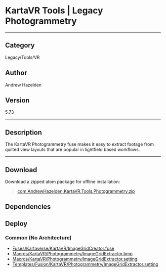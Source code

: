 # KartaVR Tools | Legacy Photogrammetry
___

## Category
Legacy/Tools/VR

## Author
Andrew Hazelden

## Version
5.73

___

## Description
<p>The KartaVR Photogrammetry fuse makes it easy to extract footage from quilted view layouts that are popular in lightfield based workflows.</p>

___

## Download

Download a zipped atom package for offline installation:
> [com.AndrewHazelden.KartaVR.Tools.Photogrammetry.zip](https://gitlab.com/WeSuckLess/Reactor/-/archive/master/Reactor-master.zip?path=Atoms/com.AndrewHazelden.KartaVR.Tools.Photogrammetry)  

## Dependencies

## Deploy

### Common (No Architecture)

<ul>
<li><a href="https://gitlab.com/WeSuckLess/Reactor/-/blob/master/Atoms/com.AndrewHazelden.KartaVR.Tools.Photogrammetry/Fuses/Kartaverse/KartaVR/ImageGridCreator.fuse?ref_type=heads">Fuses/Kartaverse/KartaVR/ImageGridCreator.fuse</a></li>
<li><a href="https://gitlab.com/WeSuckLess/Reactor/-/blob/master/Atoms/com.AndrewHazelden.KartaVR.Tools.Photogrammetry/Macros/KartaVR/Photogrammetry/ImageGridExtractor.bmp?ref_type=heads">Macros/KartaVR/Photogrammetry/ImageGridExtractor.bmp</a></li>
<li><a href="https://gitlab.com/WeSuckLess/Reactor/-/blob/master/Atoms/com.AndrewHazelden.KartaVR.Tools.Photogrammetry/Macros/KartaVR/Photogrammetry/ImageGridExtractor.setting?ref_type=heads">Macros/KartaVR/Photogrammetry/ImageGridExtractor.setting</a></li>
<li><a href="https://gitlab.com/WeSuckLess/Reactor/-/blob/master/Atoms/com.AndrewHazelden.KartaVR.Tools.Photogrammetry/Templates/Fusion/KartaVR/Photogrammetry/ImageGridExtractor.setting?ref_type=heads">Templates/Fusion/KartaVR/Photogrammetry/ImageGridExtractor.setting</a></li>
</ul>
